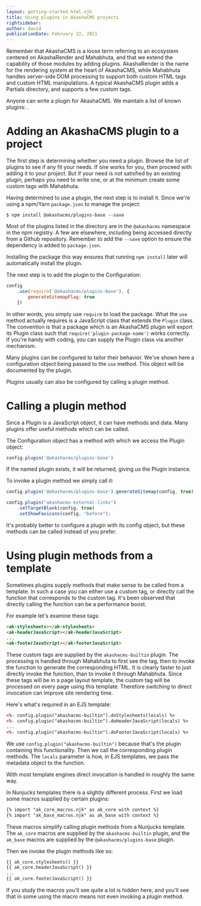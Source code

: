 ```yaml
---
layout: getting-started.html.njk
title: Using plugins in AkashaCMS projects
rightsidebar:
author: david
publicationDate: February 22, 2021
---
```


Remember that AkashaCMS is a loose term referring to an ecosystem centered on AkashaRender and Mahabhuta, and that we extend the capability of those modules by adding plugins.  AkashaRender is the name for the rendering system at the heart of AkashaCMS, while Mahabhuta handles server-side DOM processing to support both custom HTML tags and custom HTML manipulations.  A typical AkashaCMS plugin adds a Partials directory, and supports a few custom tags.

Anyone can write a plugin for AkashaCMS.  We maintain a list of known plugins:  [](/plugins/index.html).

# Adding an AkashaCMS plugin to a project

The first step is determining whether you need a plugin.  Browse the list of plugins to see if any fit your needs.  If one works for you, then proceed with adding it to your project.  But if your need is not satisfied by an existing plugin, perhaps you need to write one, or at the minimum create some custom tags with Mahabhuta.

Having determined to use a plugin, the next step is to install it.  Since we're using a npm/Yarn `package.json` to manage the project:

```
$ npm install @akashacms/plugins-base --save
```

Most of the plugins listed in the directory are in the `@akashacms` namespace in the npm registry.  A few are elsewhere, including being accessed directly from a Github repository.  Remember to add the `--save` option to ensure the dependency is added to `package.json`.

Installing the package this way ensures that running `npm install` later will automatically install the plugin.

The next step is to add the plugin to the Configuration:

```js
config
    .use(require('@akashacms/plugins-base'), {
        generateSitemapFlag: true
    })
```

In other words, you simply use `require` to load the package.  What the `use` method actually requires is a JavaScript class that extends the `Plugin` class.  The convention is that a package which is an AkashaCMS plugin will export its Plugin class such that `require('plugin-package-name')` works correctly.  If you're handy with coding, you can supply the Plugin class via another mechanism.

Many plugins can be configured to tailor their behavior.  We've shown here a configuration object being passed to the `use` method.  This object will be documented by the plugin.

Plugins usually can also be configured by calling a plugin method.

# Calling a plugin method

Since a Plugin is a JavaScript object, it can have methods and data.  Many plugins offer useful methods which can be called.

The Configuration object has a method with which we access the Plugin object:

```js
config.plugin('@akashacms/plugins-base')
```

If the named plugin exists, it will be returned, giving us the Plugin instance.

To invoke a plugin method we simply call it:

```js
config.plugin('@akashacms/plugins-base').generateSitemap(config, true);

config.plugin("akashacms-external-links")
    .setTargetBlank(config, true)
    .setShowFavicons(config, "before");
```

It's probably better to configure a plugin with its config object, but these methods can be called instead of you prefer.

# Using plugin methods from a template

Sometimes plugins supply methods that make sense to be called from a template.  In such a case you can either use a custom tag, or directly call the function that corresponds to the custom tag.  It's been observed that directly calling the function can be a performance boost.

For example let's examine these tags:

```html
<ak-stylesheets></ak-stylesheets>
<ak-headerJavaScript></ak-headerJavaScript>
...
<ak-footerJavaScript></ak-footerJavaScript>
```

These custom tags are supplied by the `akashacms-builtin` plugin.  The processing is handled through Mahabhuta to first see the tag, then to invoke the function to generate the corresponding HTML.  It is clearly faster to just directly invoke the function, than to invoke it through Mahabhuta.  Since these tags will be in a page layout template, the custom tag will be processed on every page using this template.  Therefore switching to direct invocation can improve site rendering time.

Here's what's required in an EJS template:

```html
<%- config.plugin("akashacms-builtin").doStylesheets(locals) %>
<%- config.plugin("akashacms-builtin").doHeaderJavaScript(locals) %>
...
<%- config.plugin("akashacms-builtin").doFooterJavaScript(locals) %>
```

We use `config.plugin("akashacms-builtin")` because that's the plugin containing this functionality.  Then we call the corresponding plugin methods.  The `locals` parameter is how, in EJS templates, we pass the metadata object to the function.

With most template engines direct invocation is handled in roughly the same way.

In Nunjucks templates there is a slightly different process.  First we load some macros supplied by certain plugins:

```html
{% import "ak_core_macros.njk" as ak_core with context %}
{% import "ak_base_macros.njk" as ak_base with context %}
```

These macros simplify calling plugin methods from a Nunjucks template.  The `ak_core` macros are supplied by the `akashacms-builtin` plugin, and the `ak_base` macros are supplied by the `@akashacms/plugins-base` plugin.

Then we invoke the plugin methods like so:

```html
{{ ak_core.stylesheets() }}
{{ ak_core.headerJavaScript() }}
...
{{ ak_core.footerJavaScript() }}
```

If you study the macros you'll see quite a lot is hidden here, and you'll see that in some using the macro means not even invoking a plugin method.
